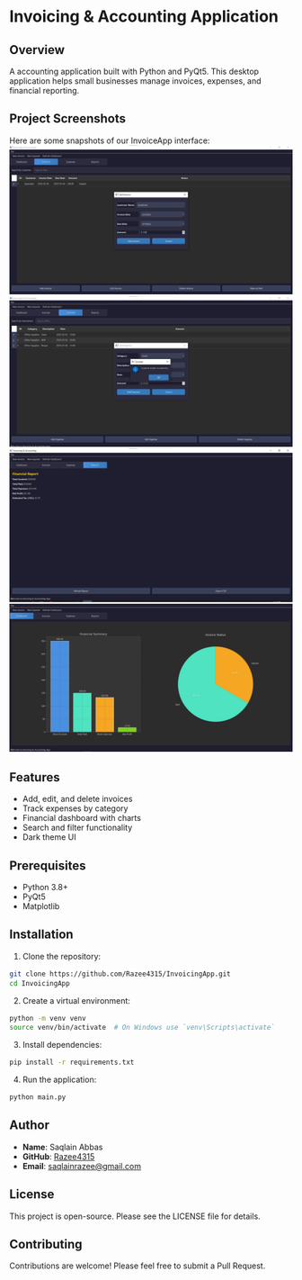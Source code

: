 # Invoicing & Accounting Application

## Overview
A accounting application built with Python and PyQt5. This desktop application helps small businesses manage invoices, expenses, and financial reporting.

## Project Screenshots
Here are some snapshots of our InvoiceApp interface:
![Screenshot 1](/screenshots/1.jpg)
![Screenshot 2](/screenshots/2.jpg)
![Screenshot 3](/screenshots/3.jpg)
![Screenshot 4](/screenshots/4.jpg)

## Features
- Add, edit, and delete invoices
- Track expenses by category
- Financial dashboard with charts
- Search and filter functionality
- Dark theme UI

## Prerequisites
- Python 3.8+
- PyQt5
- Matplotlib

## Installation

1. Clone the repository:
```bash
git clone https://github.com/Razee4315/InvoicingApp.git
cd InvoicingApp
```

2. Create a virtual environment:
```bash
python -m venv venv
source venv/bin/activate  # On Windows use `venv\Scripts\activate`
```

3. Install dependencies:
```bash
pip install -r requirements.txt
```

4. Run the application:
```bash
python main.py
```

## Author
- **Name**: Saqlain Abbas
- **GitHub**: [Razee4315](https://github.com/Razee4315)
- **Email**: saqlainrazee@gmail.com

## License
This project is open-source. Please see the LICENSE file for details.

## Contributing
Contributions are welcome! Please feel free to submit a Pull Request.
